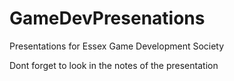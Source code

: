 # GameDevPresenations
Presentations for Essex Game Development Society

Dont forget to look in the notes of the presentation
